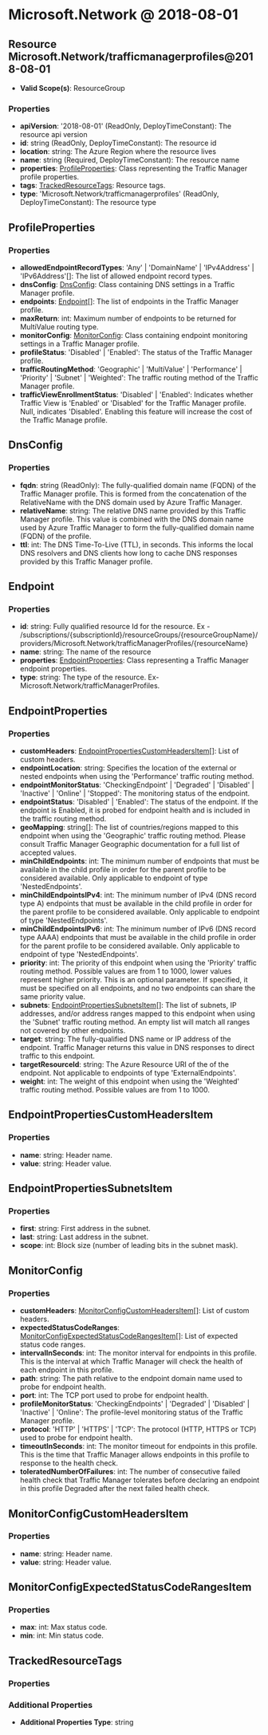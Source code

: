 # Microsoft.Network @ 2018-08-01

## Resource Microsoft.Network/trafficmanagerprofiles@2018-08-01
* **Valid Scope(s)**: ResourceGroup
### Properties
* **apiVersion**: '2018-08-01' (ReadOnly, DeployTimeConstant): The resource api version
* **id**: string (ReadOnly, DeployTimeConstant): The resource id
* **location**: string: The Azure Region where the resource lives
* **name**: string (Required, DeployTimeConstant): The resource name
* **properties**: [ProfileProperties](#profileproperties): Class representing the Traffic Manager profile properties.
* **tags**: [TrackedResourceTags](#trackedresourcetags): Resource tags.
* **type**: 'Microsoft.Network/trafficmanagerprofiles' (ReadOnly, DeployTimeConstant): The resource type

## ProfileProperties
### Properties
* **allowedEndpointRecordTypes**: 'Any' | 'DomainName' | 'IPv4Address' | 'IPv6Address'[]: The list of allowed endpoint record types.
* **dnsConfig**: [DnsConfig](#dnsconfig): Class containing DNS settings in a Traffic Manager profile.
* **endpoints**: [Endpoint](#endpoint)[]: The list of endpoints in the Traffic Manager profile.
* **maxReturn**: int: Maximum number of endpoints to be returned for MultiValue routing type.
* **monitorConfig**: [MonitorConfig](#monitorconfig): Class containing endpoint monitoring settings in a Traffic Manager profile.
* **profileStatus**: 'Disabled' | 'Enabled': The status of the Traffic Manager profile.
* **trafficRoutingMethod**: 'Geographic' | 'MultiValue' | 'Performance' | 'Priority' | 'Subnet' | 'Weighted': The traffic routing method of the Traffic Manager profile.
* **trafficViewEnrollmentStatus**: 'Disabled' | 'Enabled': Indicates whether Traffic View is 'Enabled' or 'Disabled' for the Traffic Manager profile. Null, indicates 'Disabled'. Enabling this feature will increase the cost of the Traffic Manage profile.

## DnsConfig
### Properties
* **fqdn**: string (ReadOnly): The fully-qualified domain name (FQDN) of the Traffic Manager profile. This is formed from the concatenation of the RelativeName with the DNS domain used by Azure Traffic Manager.
* **relativeName**: string: The relative DNS name provided by this Traffic Manager profile. This value is combined with the DNS domain name used by Azure Traffic Manager to form the fully-qualified domain name (FQDN) of the profile.
* **ttl**: int: The DNS Time-To-Live (TTL), in seconds. This informs the local DNS resolvers and DNS clients how long to cache DNS responses provided by this Traffic Manager profile.

## Endpoint
### Properties
* **id**: string: Fully qualified resource Id for the resource. Ex - /subscriptions/{subscriptionId}/resourceGroups/{resourceGroupName}/providers/Microsoft.Network/trafficManagerProfiles/{resourceName}
* **name**: string: The name of the resource
* **properties**: [EndpointProperties](#endpointproperties): Class representing a Traffic Manager endpoint properties.
* **type**: string: The type of the resource. Ex- Microsoft.Network/trafficManagerProfiles.

## EndpointProperties
### Properties
* **customHeaders**: [EndpointPropertiesCustomHeadersItem](#endpointpropertiescustomheadersitem)[]: List of custom headers.
* **endpointLocation**: string: Specifies the location of the external or nested endpoints when using the 'Performance' traffic routing method.
* **endpointMonitorStatus**: 'CheckingEndpoint' | 'Degraded' | 'Disabled' | 'Inactive' | 'Online' | 'Stopped': The monitoring status of the endpoint.
* **endpointStatus**: 'Disabled' | 'Enabled': The status of the endpoint. If the endpoint is Enabled, it is probed for endpoint health and is included in the traffic routing method.
* **geoMapping**: string[]: The list of countries/regions mapped to this endpoint when using the 'Geographic' traffic routing method. Please consult Traffic Manager Geographic documentation for a full list of accepted values.
* **minChildEndpoints**: int: The minimum number of endpoints that must be available in the child profile in order for the parent profile to be considered available. Only applicable to endpoint of type 'NestedEndpoints'.
* **minChildEndpointsIPv4**: int: The minimum number of IPv4 (DNS record type A) endpoints that must be available in the child profile in order for the parent profile to be considered available. Only applicable to endpoint of type 'NestedEndpoints'.
* **minChildEndpointsIPv6**: int: The minimum number of IPv6 (DNS record type AAAA) endpoints that must be available in the child profile in order for the parent profile to be considered available. Only applicable to endpoint of type 'NestedEndpoints'.
* **priority**: int: The priority of this endpoint when using the 'Priority' traffic routing method. Possible values are from 1 to 1000, lower values represent higher priority. This is an optional parameter.  If specified, it must be specified on all endpoints, and no two endpoints can share the same priority value.
* **subnets**: [EndpointPropertiesSubnetsItem](#endpointpropertiessubnetsitem)[]: The list of subnets, IP addresses, and/or address ranges mapped to this endpoint when using the 'Subnet' traffic routing method. An empty list will match all ranges not covered by other endpoints.
* **target**: string: The fully-qualified DNS name or IP address of the endpoint. Traffic Manager returns this value in DNS responses to direct traffic to this endpoint.
* **targetResourceId**: string: The Azure Resource URI of the of the endpoint. Not applicable to endpoints of type 'ExternalEndpoints'.
* **weight**: int: The weight of this endpoint when using the 'Weighted' traffic routing method. Possible values are from 1 to 1000.

## EndpointPropertiesCustomHeadersItem
### Properties
* **name**: string: Header name.
* **value**: string: Header value.

## EndpointPropertiesSubnetsItem
### Properties
* **first**: string: First address in the subnet.
* **last**: string: Last address in the subnet.
* **scope**: int: Block size (number of leading bits in the subnet mask).

## MonitorConfig
### Properties
* **customHeaders**: [MonitorConfigCustomHeadersItem](#monitorconfigcustomheadersitem)[]: List of custom headers.
* **expectedStatusCodeRanges**: [MonitorConfigExpectedStatusCodeRangesItem](#monitorconfigexpectedstatuscoderangesitem)[]: List of expected status code ranges.
* **intervalInSeconds**: int: The monitor interval for endpoints in this profile. This is the interval at which Traffic Manager will check the health of each endpoint in this profile.
* **path**: string: The path relative to the endpoint domain name used to probe for endpoint health.
* **port**: int: The TCP port used to probe for endpoint health.
* **profileMonitorStatus**: 'CheckingEndpoints' | 'Degraded' | 'Disabled' | 'Inactive' | 'Online': The profile-level monitoring status of the Traffic Manager profile.
* **protocol**: 'HTTP' | 'HTTPS' | 'TCP': The protocol (HTTP, HTTPS or TCP) used to probe for endpoint health.
* **timeoutInSeconds**: int: The monitor timeout for endpoints in this profile. This is the time that Traffic Manager allows endpoints in this profile to response to the health check.
* **toleratedNumberOfFailures**: int: The number of consecutive failed health check that Traffic Manager tolerates before declaring an endpoint in this profile Degraded after the next failed health check.

## MonitorConfigCustomHeadersItem
### Properties
* **name**: string: Header name.
* **value**: string: Header value.

## MonitorConfigExpectedStatusCodeRangesItem
### Properties
* **max**: int: Max status code.
* **min**: int: Min status code.

## TrackedResourceTags
### Properties
### Additional Properties
* **Additional Properties Type**: string


